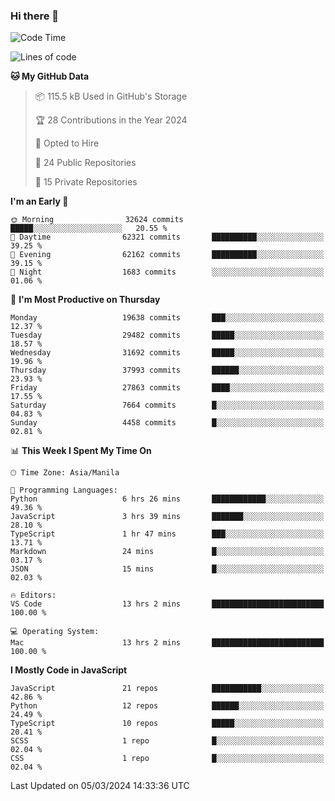 ### Hi there 👋

<!--START_SECTION:waka-->
![Code Time](http://img.shields.io/badge/Code%20Time-602%20hrs%201%20min-blue)

![Lines of code](https://img.shields.io/badge/From%20Hello%20World%20I%27ve%20Written-63.1%20million%20lines%20of%20code-blue)

**🐱 My GitHub Data** 

> 📦 115.5 kB Used in GitHub's Storage 
 > 
> 🏆 28 Contributions in the Year 2024
 > 
> 💼 Opted to Hire
 > 
> 📜 24 Public Repositories 
 > 
> 🔑 15 Private Repositories 
 > 
**I'm an Early 🐤** 

```text
🌞 Morning                32624 commits       █████░░░░░░░░░░░░░░░░░░░░   20.55 % 
🌆 Daytime                62321 commits       ██████████░░░░░░░░░░░░░░░   39.25 % 
🌃 Evening                62162 commits       ██████████░░░░░░░░░░░░░░░   39.15 % 
🌙 Night                  1683 commits        ░░░░░░░░░░░░░░░░░░░░░░░░░   01.06 % 
```
📅 **I'm Most Productive on Thursday** 

```text
Monday                   19638 commits       ███░░░░░░░░░░░░░░░░░░░░░░   12.37 % 
Tuesday                  29482 commits       █████░░░░░░░░░░░░░░░░░░░░   18.57 % 
Wednesday                31692 commits       █████░░░░░░░░░░░░░░░░░░░░   19.96 % 
Thursday                 37993 commits       ██████░░░░░░░░░░░░░░░░░░░   23.93 % 
Friday                   27863 commits       ████░░░░░░░░░░░░░░░░░░░░░   17.55 % 
Saturday                 7664 commits        █░░░░░░░░░░░░░░░░░░░░░░░░   04.83 % 
Sunday                   4458 commits        █░░░░░░░░░░░░░░░░░░░░░░░░   02.81 % 
```


📊 **This Week I Spent My Time On** 

```text
🕑︎ Time Zone: Asia/Manila

💬 Programming Languages: 
Python                   6 hrs 26 mins       ████████████░░░░░░░░░░░░░   49.36 % 
JavaScript               3 hrs 39 mins       ███████░░░░░░░░░░░░░░░░░░   28.10 % 
TypeScript               1 hr 47 mins        ███░░░░░░░░░░░░░░░░░░░░░░   13.71 % 
Markdown                 24 mins             █░░░░░░░░░░░░░░░░░░░░░░░░   03.17 % 
JSON                     15 mins             █░░░░░░░░░░░░░░░░░░░░░░░░   02.03 % 

🔥 Editors: 
VS Code                  13 hrs 2 mins       █████████████████████████   100.00 % 

💻 Operating System: 
Mac                      13 hrs 2 mins       █████████████████████████   100.00 % 
```

**I Mostly Code in JavaScript** 

```text
JavaScript               21 repos            ███████████░░░░░░░░░░░░░░   42.86 % 
Python                   12 repos            ██████░░░░░░░░░░░░░░░░░░░   24.49 % 
TypeScript               10 repos            █████░░░░░░░░░░░░░░░░░░░░   20.41 % 
SCSS                     1 repo              █░░░░░░░░░░░░░░░░░░░░░░░░   02.04 % 
CSS                      1 repo              █░░░░░░░░░░░░░░░░░░░░░░░░   02.04 % 
```




 Last Updated on 05/03/2024 14:33:36 UTC
<!--END_SECTION:waka-->
